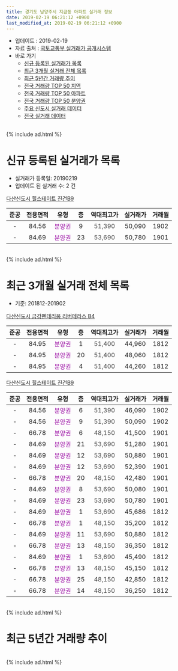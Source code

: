 ```yaml
---
title: 경기도 남양주시 지금동 아파트 실거래 정보
date: 2019-02-19 06:21:12 +0900
last_modified_at: 2019-02-19 06:21:12 +0900
---
```


* 업데이트 : 2019-02-19
* 자료 출처 : [국토교통부 실거래가 공개시스템](http://rt.molit.go.kr)
* 바로 가기
    * [신규 등록된 실거래가 목록](#신규-등록된-실거래가-목록)
    * [최근 3개월 실거래 전체 목록](#최근-3개월-실거래-전체-목록)
    * [최근 5년간 거래량 추이](#최근-5년간-거래량-추이)
    * [전국 거래량 TOP 50 지역](https://ayogom.github.io/apt-trade-info/최근-3개월-전국에서-가장-거래가-많이-발생한-지역)
    * [전국 거래량 TOP 50 아파트](https://ayogom.github.io/apt-trade-info/최근-3개월-전국에서-가장-거래가-많이-발생한-아파트)
    * [전국 거래량 TOP 50 분양권](https://ayogom.github.io/apt-trade-info/최근-3개월-전국에서-가장-거래가-많이-발생한-분양권)
    * [주요 신도시 실거래 데이터](https://ayogom.github.io/apt-trade-info/주요-신도시)
    * [전국 실거래 데이터](https://ayogom.github.io/apt-trade-info/전국)
<br>
{% include ad.html %}
<br>

# 신규 등록된 실거래가 목록
* 실거래가 등록일: 20190219
* 업데이트 된 실거래 수: 2 건


[다산신도시 힐스테이트 진건B9](https://search.naver.com/search.naver?query=%EA%B2%BD%EA%B8%B0%EB%8F%84+%EB%82%A8%EC%96%91%EC%A3%BC%EC%8B%9C+%EC%A7%80%EA%B8%88%EB%8F%99+%EB%8B%A4%EC%82%B0%EC%8B%A0%EB%8F%84%EC%8B%9C+%ED%9E%90%EC%8A%A4%ED%85%8C%EC%9D%B4%ED%8A%B8+%EC%A7%84%EA%B1%B4B9)

|준공|전용면적|유형|층|역대최고가|실거래가|거래월|
|:---:|:---:|:---:|:---:|:---:|:---:|:---:|
|-|84.56|<span style="color:#9C11A5">분양권</span>|9|<span style="color:#444444">51,390</span>|50,090|1902|
|-|84.69|<span style="color:#9C11A5">분양권</span>|23|<span style="color:#444444">53,690</span>|50,780|1901|


<br>
{% include ad.html %}
<br>

# 최근 3개월 실거래 전체 목록
* 기준: 201812-201902


[다산신도시 금강펜테리움 리버테라스 B4](https://search.naver.com/search.naver?query=%EA%B2%BD%EA%B8%B0%EB%8F%84+%EB%82%A8%EC%96%91%EC%A3%BC%EC%8B%9C+%EC%A7%80%EA%B8%88%EB%8F%99+%EB%8B%A4%EC%82%B0%EC%8B%A0%EB%8F%84%EC%8B%9C+%EA%B8%88%EA%B0%95%ED%8E%9C%ED%85%8C%EB%A6%AC%EC%9B%80+%EB%A6%AC%EB%B2%84%ED%85%8C%EB%9D%BC%EC%8A%A4+B4)

|준공|전용면적|유형|층|역대최고가|실거래가|거래월|
|:---:|:---:|:---:|:---:|:---:|:---:|:---:|
|-|84.95|<span style="color:#9C11A5">분양권</span>|1|<span style="color:#444444">51,400</span>|44,960|1812|
|-|84.95|<span style="color:#9C11A5">분양권</span>|20|<span style="color:#444444">51,400</span>|48,060|1812|
|-|84.95|<span style="color:#9C11A5">분양권</span>|4|<span style="color:#444444">51,400</span>|44,260|1812|

[다산신도시 힐스테이트 진건B9](https://search.naver.com/search.naver?query=%EA%B2%BD%EA%B8%B0%EB%8F%84+%EB%82%A8%EC%96%91%EC%A3%BC%EC%8B%9C+%EC%A7%80%EA%B8%88%EB%8F%99+%EB%8B%A4%EC%82%B0%EC%8B%A0%EB%8F%84%EC%8B%9C+%ED%9E%90%EC%8A%A4%ED%85%8C%EC%9D%B4%ED%8A%B8+%EC%A7%84%EA%B1%B4B9)

|준공|전용면적|유형|층|역대최고가|실거래가|거래월|
|:---:|:---:|:---:|:---:|:---:|:---:|:---:|
|-|84.56|<span style="color:#9C11A5">분양권</span>|6|<span style="color:#444444">51,390</span>|46,090|1902|
|-|84.56|<span style="color:#9C11A5">분양권</span>|9|<span style="color:#444444">51,390</span>|50,090|1902|
|-|66.78|<span style="color:#9C11A5">분양권</span>|6|<span style="color:#444444">48,150</span>|41,500|1901|
|-|84.69|<span style="color:#9C11A5">분양권</span>|21|<span style="color:#444444">53,690</span>|51,280|1901|
|-|84.69|<span style="color:#9C11A5">분양권</span>|12|<span style="color:#444444">53,690</span>|50,880|1901|
|-|84.69|<span style="color:#9C11A5">분양권</span>|12|<span style="color:#444444">53,690</span>|52,390|1901|
|-|66.78|<span style="color:#9C11A5">분양권</span>|20|<span style="color:#444444">48,150</span>|42,480|1901|
|-|84.69|<span style="color:#9C11A5">분양권</span>|8|<span style="color:#444444">53,690</span>|50,080|1901|
|-|84.69|<span style="color:#9C11A5">분양권</span>|23|<span style="color:#444444">53,690</span>|50,780|1901|
|-|84.69|<span style="color:#9C11A5">분양권</span>|1|<span style="color:#444444">53,690</span>|45,686|1812|
|-|66.78|<span style="color:#9C11A5">분양권</span>|1|<span style="color:#444444">48,150</span>|35,200|1812|
|-|84.69|<span style="color:#9C11A5">분양권</span>|11|<span style="color:#444444">53,690</span>|50,880|1812|
|-|66.78|<span style="color:#9C11A5">분양권</span>|13|<span style="color:#444444">48,150</span>|36,350|1812|
|-|84.69|<span style="color:#9C11A5">분양권</span>|1|<span style="color:#444444">53,690</span>|45,490|1812|
|-|66.78|<span style="color:#9C11A5">분양권</span>|13|<span style="color:#444444">48,150</span>|45,150|1812|
|-|66.78|<span style="color:#9C11A5">분양권</span>|25|<span style="color:#444444">48,150</span>|42,850|1812|
|-|66.78|<span style="color:#9C11A5">분양권</span>|14|<span style="color:#444444">48,150</span>|36,250|1812|


<br>
{% include ad.html %}
<br>

# 최근 5년간 거래량 추이


<div style="width:100%;">
    <canvas id="deal_progress" height="200"></canvas>
</div>

<script>
new Chart(document.getElementById("deal_progress"), {
    type: 'line',
    data: {
        labels: ['201402','201403','201404','201405','201406','201407','201408','201409','201410','201411','201412','201501','201502','201503','201504','201505','201506','201507','201508','201509','201510','201511','201512','201601','201602','201603','201604','201605','201606','201607','201608','201609','201610','201611','201612','201701','201702','201703','201704','201705','201706','201707','201708','201709','201710','201711','201712','201801','201802','201803','201804','201805','201806','201807','201808','201809','201810','201811','201812','201901','201902'],
        datasets: [{
            label: '매매',
            pointRadius: 1,
            data: [0, 0, 0, 0, 0, 0, 0, 0, 0, 0, 0, 0, 0, 0, 0, 0, 0, 0, 0, 0, 0, 0, 0, 0, 0, 0, 0, 0, 0, 0, 0, 0, 0, 0, 0, 0, 0, 0, 0, 0, 0, 0, 0, 0, 0, 0, 0, 59, 160, 167, 80, 54, 52, 36, 70, 46, 17, 13, 11, 7, 2],
            borderColor: "rgba(255, 201, 14, 1)",
            backgroundColor: "rgba(255, 201, 14, 0.5)",
            fill: false,
            lineTension: 0
        },{
            label: '전월세',
            pointRadius: 1,
            data: [1, 0, 0, 0, 0, 0, 0, 0, 0, 0, 0, 0, 0, 0, 0, 0, 0, 0, 0, 0, 0, 0, 0, 0, 0, 0, 0, 0, 0, 0, 0, 0, 0, 0, 0, 0, 0, 0, 0, 0, 0, 0, 0, 0, 0, 0, 0, 0, 0, 0, 0, 0, 0, 0, 0, 0, 0, 0, 0, 0, 0],
            borderColor: "rgba(0, 141, 185, 1)",
            backgroundColor: "rgba(0, 141, 185, 0.5)",
            fill: false,
            lineTension: 0
        }
        ]
    },
    options: {
        responsive: true,
        title: {
            display: false
        },
        tooltips: {
            mode: 'index',
            intersect: false
        },
        hover: {
            mode: 'nearest',
            intersect: true
        },
        scales: {
            xAxes: [{
                display: true,
                scaleLabel: {
                    display: true,
                    labelString: '년/월'
                }
            }],
            yAxes: [{
                display: true,
                ticks: {
                    suggestedMin: 0,
                },
                scaleLabel: {
                    display: true,
                    labelString: '실거래 수'
                }
            }]
        }
    }
});

</script>


<br>
{% include ad.html %}
<br>

